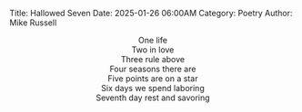 Title: Hallowed Seven
Date: 2025-01-26 06:00AM
Category: Poetry
Author: Mike Russell

<p style="text-align: center">
One life<br>
Two in love<br>
Three rule above<br>
Four seasons there are<br>
Five points are on a star<br>
Six days we spend laboring<br>
Seventh day rest and savoring
</p>
